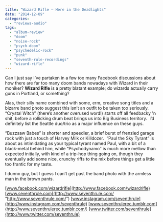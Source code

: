 ```yaml
---
title: "Wizard Rifle – Here in the Deadlights"
date: "2014-12-09"
categories: 
  - "reviews-audio"
tags: 
  - "album-review"
  - "doom"
  - "noise-rock"
  - "psych-doom"
  - "psychedelic-rock"
  - "punk"
  - "seventh-rule-recordings"
  - "wizard-rifle"
---
```


Can I just say I’ve partaken in a few too many Facebook discussions about how there are far too many doom bands nowadays with Wizard in their moniker? **Wizard Rifle** is a pretty blatant example; do wizards actually carry guns in Portland, or something?

Alas, their silly name combined with some, erm, creative song titles and a bizarre band photo suggest this isn’t an outfit to be taken too seriously.  “Crystal Witch” (there’s another overused word!) starts off all feedbacky 'n shit, before a rollicking drum beat brings us into Big Business territory.  I’d definitely list the Seattle duo/trio as a major influence on these guys.

“Buzzsaw Babes” is shorter and speedier, a brief burst of frenzied garage rock with just a touch of Harvey Milk or Killdozer.  “Paul the Sky Tyrant” is about as intimidating as your typical tyrant named Paul, with a bit of a black-metal behind him, while “Psychodynamo” is much more mellow than expected initially, with kind of a trip-hop thing going on, though they eventually add some nice, crunchy riffs to the mix before things get a little too frantic for my taste.

I dunno guy, but I guess I can’t get past the band photo with the armless man in the brown pants.

[www.facebook.com/wizardrifle](http://www.facebook.com/wizardrifle) [www.seventhrule.com](http://www.seventhrule.com/ "http://www.seventhrule.com/") [www.instagram.com/seventhrule](http://www.instagram.com/seventhrule) [www.seventhrulerec.tumblr.com](http://www.seventhrulerec.tumblr.com/) [www.twitter.com/seventhrule](http://www.twitter.com/seventhrule)
